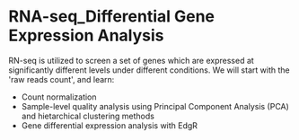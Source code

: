 # RNA-seq_Differential Gene Expression Analysis
RN-seq is utilized to screen a set of genes which are expressed at significantly different levels under different conditions. We will start with the 'raw reads count', and learn:
* Count normalization
* Sample-level quality analysis using Principal Component Analysis (PCA) and hietarchical clustering methods
* Gene differential expression analysis with EdgR 
